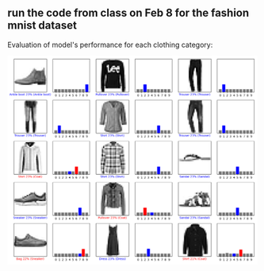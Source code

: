## run the code from class on Feb 8 for the fashion mnist dataset

Evaluation of model's performance for each clothing category:

![performance plot](feb8hw_plot_allclothes.png)

